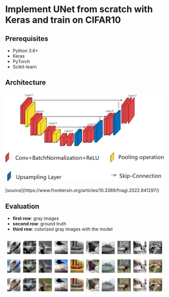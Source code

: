 # Implement UNet from scratch with Keras and train on CIFAR10

## Prerequisites
- Python 3.6+
- Keras
- PyTorch
- Scikit-learn


## Architecture
<h3 align="center">
  <img src="Images/unet_structure.jpg" width="600">
</h3>
[source](https://www.frontiersin.org/articles/10.3389/fnagi.2022.841297/)


## Evaluation
- **first row**: gray images
- **second row**: ground truth
- **third row**: colorized gray images with the model
<h3 align="center">
  <img src="Images/evaluation.png" width="800">
</h3>

